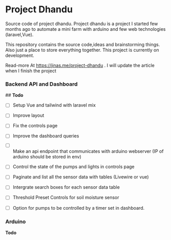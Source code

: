 # Project Dhandu

Source code of project dhandu. Project dhandu is a project I started few months ago to automate a mini farm with arduino and few web technologies (laravel,Vue).

This repository contains the source code,ideas and brainstorming things. Also just a place to store everything together. This project is currently on development.

Read-more At https://jinas.me/project-dhandu . I will update the article when I finish the project



### Backend API and Dashboard

## **Todo**

- [ ] Setup Vue and tailwind with laravel mix

- [ ] Improve layout

- [ ] Fix the controls page

- [ ] Improve the dashboard queries

- [ ] Make an api endpoint that communicates with arduino webserver (IP of arduino should be stored in env)

- [ ] Control the state of the pumps and lights in controls page

- [ ] Paginate and list all the sensor data with tables (Livewire or vue)

- [ ] Intergrate search boxes for each sensor data table

- [ ] Threshold Preset Controls for soil moisture sensor

- [ ] Option for pumps to be controlled by a timer set in dashboard.



### Arduino

**Todo**
